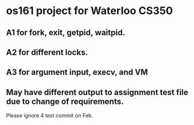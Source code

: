 # os161 project for Waterloo CS350

## A1 for fork, exit, getpid, waitpid.

## A2 for different locks.

## A3 for argument input, execv, and VM

## May have different output to assignment test file due to change of requirements.

Please ignore 4 test commit on Feb.
